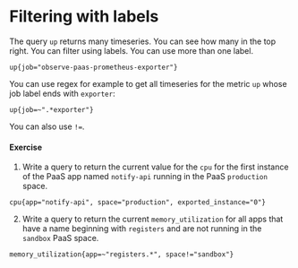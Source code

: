 # Filtering with labels

The query `up` returns many timeseries. You can see how many in the top right. You can filter using labels. You can use more than one label.

`up{job="observe-paas-prometheus-exporter"}`

You can use regex for example to get all timeseries for the metric `up` whose job label ends with `exporter`:

`up{job=~".*exporter"}`

You can also use `!=`.

#### Exercise

1. Write a query to return the current value for the `cpu` for the first instance of the PaaS app named `notify-api` running in the PaaS `production` space.

`cpu{app="notify-api", space="production", exported_instance="0"}`

2. Write a query to return the current `memory_utilization` for all apps that have a name beginning with `registers` and are not running in the `sandbox` PaaS space.

`memory_utilization{app=~"registers.*", space!="sandbox"}`
